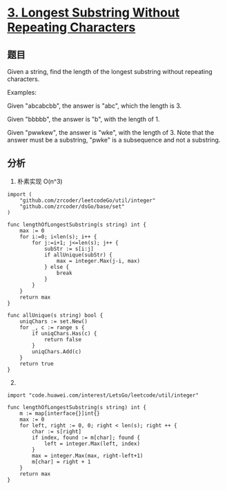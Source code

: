 # [3. Longest Substring Without Repeating Characters](https://leetcode.com/problems/longest-substring-without-repeating-characters/)

## 题目
Given a string, find the length of the longest substring without repeating characters.

Examples:

Given "abcabcbb", the answer is "abc", which the length is 3.

Given "bbbbb", the answer is "b", with the length of 1.

Given "pwwkew", the answer is "wke", with the length of 3. Note that the answer must be a substring, "pwke" is a subsequence and not a substring.

## 分析
1. 朴素实现 O(n^3)
```
import (
	"github.com/zrcoder/leetcodeGo/util/integer"
	"github.com/zrcoder/dsGo/base/set"
)

func lengthOfLongestSubstring(s string) int {
	max := 0
	for i:=0; i<len(s); i++ {
		for j:=i+1; j<=len(s); j++ {
			subStr := s[i:j]
			if allUnique(subStr) {
				max = integer.Max(j-i, max)
			} else {
				break
			}
		}
	}
	return max
}

func allUnique(s string) bool {
	uniqChars := set.New()
	for _, c := range s {
		if uniqChars.Has(c) {
			return false
		}
		uniqChars.Add(c)
	}
	return true
}
```
2. 
```
import "code.huawei.com/interest/LetsGo/leetcode/util/integer"

func lengthOfLongestSubstring(s string) int {
	m := map[interface{}]int{}
	max := 0
	for left, right := 0, 0; right < len(s); right ++ {
		char := s[right]
		if index, found := m[char]; found {
			left = integer.Max(left, index)
		}
		max = integer.Max(max, right-left+1)
		m[char] = right + 1
	}
	return max
}
```
